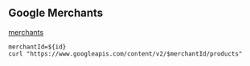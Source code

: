 Google Merchants
-

[merchants](https://merchants.google.com)

````
merchantId=${id}
curl "https://www.googleapis.com/content/v2/$merchantId/products"
````
